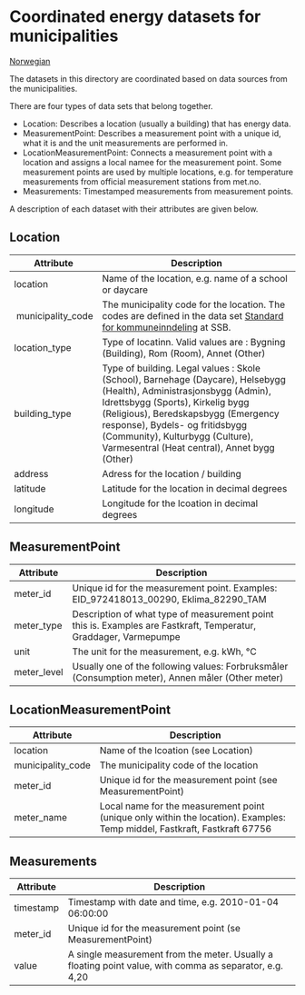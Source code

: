 # Coordinated energy datasets for municipalities
[Norwegian](README_no.md)

The datasets in this directory are coordinated based on data sources from the municipalities.

There are four types of data sets that belong together.
- Location: Describes a location (usually a building) that has energy data.
- MeasurementPoint: Describes a measurement point with a unique id, what it is and the unit measurements are performed in.
- LocationMeasurementPoint: Connects a measurement point with a location and assigns a local namee for the measurement point. Some measurement points are used by multiple locations, e.g. for temperature measurements from official measurement stations from met.no.
- Measurements: Timestamped measurements from measurement points.

A description of each dataset with their attributes are given below.

## Location
| Attribute | Description  |
| --------- | ------------ |
| location | Name of the location, e.g. name of a school or daycare |
| municipality_code | The municipality code for the location. The codes are defined in the data set [Standard for kommuneinndeling](https://www.ssb.no/klass/klassifikasjoner/131/koder) at SSB. |
| location_type | Type of locatinn. Valid values are : Bygning (Building), Rom (Room), Annet (Other) |
| building_type | Type of building. Legal values : Skole (School), Barnehage (Daycare), Helsebygg (Health), Administrasjonsbygg (Admin), Idrettsbygg (Sports), Kirkelig bygg (Religious), Beredskapsbygg (Emergency response), Bydels- og fritidsbygg (Community), Kulturbygg (Culture), Varmesentral (Heat central), Annet bygg (Other) |
| address | Adress for the location / building |
| latitude | Latitude for the location in decimal degrees |
| longitude | Longitude for the lcoation in decimal degrees |
 
## MeasurementPoint
| Attribute | Description  |
| --------- | ------------ |
| meter_id | Unique id for the measurement point. Examples: EID_972418013_00290, Eklima_82290_TAM |
| meter_type | Description of what type of measurement point this is. Examples are Fastkraft, Temperatur, Graddager, Varmepumpe |
| unit | The unit for the measurement, e.g. kWh, °C |
| meter_level | Usually one of the following values: Forbruksmåler (Consumption meter), Annen måler (Other meter) |
 
## LocationMeasurementPoint
| Attribute | Description  |
| --------- | ------------ |
| location | Name of the lcoation (see Location) |
| municipality_code | The municipality code of the location |
| meter_id | Unique id for the measurement point (see MeasurementPoint) |
| meter_name | Local name for the measurement point (unique only within the location). Examples: Temp middel, Fastkraft, Fastkraft 67756 |
 
## Measurements
| Attribute | Description  |
| --------- | ------------ |
| timestamp | Timestamp with date and time, e.g. 2010-01-04 06:00:00 |
| meter_id | Unique id for the measurement point (se MeasurementPoint) |
| value | A single measurement from the meter. Usually a floating point value, with comma as separator, e.g. 4,20 |
 
